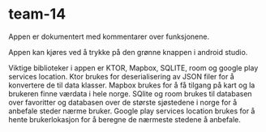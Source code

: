 # team-14
Appen er dokumentert med kommentarer over funksjonene.

Appen kan kjøres ved å trykke på den grønne knappen i android studio.

Viktige biblioteker i appen er KTOR, Mapbox, SQLITE, room og google play services location. Ktor brukes for deserialisering av JSON filer for å konvertere de til data klasser. Mapbox brukes for å få tilgang på kart og la brukeren finne værdata i hele norge. SQlite og room brukes til databasen over favoritter og databasen over de største sjøstedene i norge for å anbefale steder nærme bruker. Google play services location brukes for å hente brukerlokasjon for å beregne de nærmeste stedene å anbefale.

